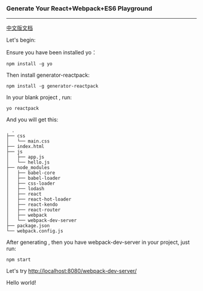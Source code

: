 ### Generate Your React+Webpack+ES6  Playground
----------------------------------------------

[中文版文档](https://github.com/zhangmengxue/generator-reactpack/blob/master/README-zh.md)

Let's begin:


Ensure you have been installed yo：

    npm install -g yo

Then install generator-reactpack:

    npm install -g generator-reactpack

In your blank project , run:

    yo reactpack

And you will get this:

      .
    ├── css
    │   └── main.css
    ├── index.html
    ├── js
    │   ├── app.js
    │   └── hello.js
    ├── node_modules
    │   ├── babel-core
    │   ├── babel-loader
    │   ├── css-loader
    │   ├── lodash
    │   ├── react
    │   ├── react-hot-loader
    │   ├── react-kendo
    │   ├── react-router
    │   ├── webpack
    │   └── webpack-dev-server
    ├── package.json
    └── webpack.config.js

After generating , then you have webpack-dev-server in your project, just run:

    npm start

Let's try [http://localhost:8080/webpack-dev-server/](http://localhost:8080/webpack-dev-server/)

Hello world!

